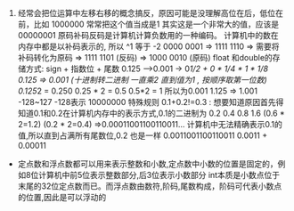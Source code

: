 1. 经常会把位运算中左移右移的概念搞反，原因可能是没理解高位在后，低位在前，比如 1000000 常常把这个值当成是1 其实这是一个非常大的值，应该是00000001
原码补码反码是计算机计算负数用的一种编码。
计算机中的数在内存中都是以补码表示的, 所以 ^1 等于 -2    0000 0001 => 1111 1110 => 需要将补码转化为原码 => 1111 1101 (反码) => 1000 0010 (原码)
float 和double的存储方式: sign + 指数位 + 尾数 0.125 -->0.001 -> 0*1/2 + 0 * 1/4 * 1 * 1/8   
0.125 => 0.001 (十进制转二进制 一直乘2 直到值为1 , 按顺序取第一位数)  0.125*2 =  0.250  0.25 * 2 = 0.5  0.5*2 = 1  所以为0.001 
1.125 => 1.001
-128~127 -128表示 10000000 特殊规则
0.1+0.2!=0.3 :  想要知道原因首先得知道0.1和0.2在计算机内存中的表示方式,0.1的二进制为 0.2 0.4 0.8 1.6 (0.6 * 2=1.2) (0.2 * 2=0.4) =>0.00011001100110011... 
计算机中无法精确表示0.1的值,所以直到占满所有尾数位,0.2 也是一样 0.0011001100110011   0.0011 +  0.00011  

* 定点数和浮点数都可以用来表示整数和小数,定点数中小数的位置是固定的，例如8位计算机中前5位表示整数部分,后3位表示小数部分 int本质是小数点位于末尾的32位定点数而已。而浮点数由数符,阶码,尾数构成，阶码可代表小数点的位置,因此是可以浮动的